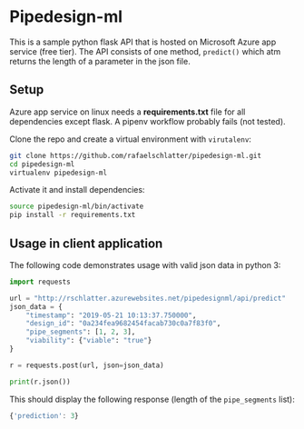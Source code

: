 # Pipedesign-ml

This is a sample python flask API that is hosted on Microsoft Azure app service (free tier). The API consists of one method, `predict()` which atm returns the length of a parameter in the json file.

## Setup
Azure app service on linux needs a **requirements.txt** file for all dependencies except flask. A pipenv workflow probably fails (not tested).

Clone the repo and create a virtual environment with `virutalenv`:
````bash
git clone https://github.com/rafaelschlatter/pipedesign-ml.git
cd pipedesign-ml
virtualenv pipedesign-ml
````

Activate it and install dependencies:
````bash
source pipedesign-ml/bin/activate
pip install -r requirements.txt
````

## Usage in client application
The following code demonstrates usage with valid json data in python 3:

````python
import requests

url = "http://rschlatter.azurewebsites.net/pipedesignml/api/predict"
json_data = {
    "timestamp": "2019-05-21 10:13:37.750000",
    "design_id": "0a234fea9682454facab730c0a7f83f0",
    "pipe_segments": [1, 2, 3],
    "viability": {"viable": "true"}
}

r = requests.post(url, json=json_data)

print(r.json())
````

This should display the following response (length of the `pipe_segments` list):
````javascript
{'prediction': 3}
````
